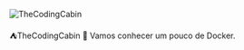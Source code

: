 
![TheCodingCabin](https://user-images.githubusercontent.com/105243897/168500365-781b3c68-8832-4607-b317-313f88b51816.jpg)

⛺TheCodingCabin 👋 Vamos conhecer um pouco de Docker.
